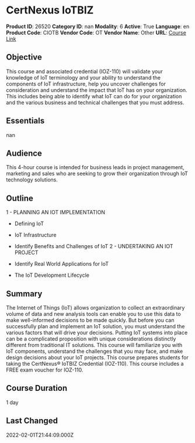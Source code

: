 # CertNexus IoTBIZ

**Product ID**: 26520
**Category ID**: nan
**Modality**: 6
**Active**: True
**Language**: en
**Product Code**: CIOTB
**Vendor Code**: OT
**Vendor Name**: Other
**URL**: [Course Link](https://www.fastlaneus.com/course/ot-ciotb)

## Objective
This course and associated credential (IOZ-110) will validate your knowledge of IoT terminology and your ability to understand the components of IoT infrastructure, help you uncover challenges for consideration and understand the impact that IoT has on your organization. This includes being able to identify what IoT can do for your organization and the various business and technical challenges that you must address.

## Essentials
nan

## Audience
This 4-hour course is intended for business leads in project management, marketing and sales who are seeking to grow their organization through IoT technology solutions.

## Outline
1 - PLANNING AN IOT IMPLEMENTATION


- Defining IoT
- IoT Infrastructure
- Identify Benefits and Challenges of IoT
2 - UNDERTAKING AN IOT PROJECT


- Identify Real World Applications for IoT
- The IoT Development Lifecycle

## Summary
The Internet of Things (IoT) allows organization to collect an extraordinary volume of data and new analysis tools can enable you to use this data to make well-informed decisions to be made quickly. But before you can successfully plan and implement an IoT solution, you must understand the various factors that will drive your decisions. Putting IoT systems into place can be a complicated proposition with unique considerations distinctly different from traditional IT solutions. This course will familiarize you with IoT components, understand the challenges that you may face, and make design decisions about your IoT projects. This course prepares students for taking the CertNexus® IoTBIZ Credential (IOZ-110). This course includes a FREE exam voucher for IOZ-110.

## Course Duration
1 day

## Last Changed
2022-02-01T21:44:09.000Z
